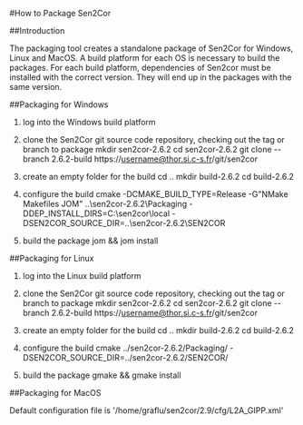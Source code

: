 #How to Package Sen2Cor

##Introduction

The packaging tool creates a standalone package of Sen2Cor for Windows, Linux and MacOS. A build platform for each OS is necessary to build the packages.
For each build platform, dependencies of Sen2cor must be installed with the correct version. They will end up in the packages with the same version.

##Packaging for Windows
1. log into the Windows build platform

2. clone the Sen2Cor git source code repository, checking out the tag or branch to package
mkdir sen2cor-2.6.2
cd sen2cor-2.6.2
git clone --branch 2.6.2-build https://username@thor.si.c-s.fr/git/sen2cor

3. create an empty folder for the build
cd ..
mkdir build-2.6.2
cd build-2.6.2

4. configure the build
cmake -DCMAKE_BUILD_TYPE=Release -G"NMake Makefiles JOM" ..\sen2cor-2.6.2\Packaging -DDEP_INSTALL_DIRS=C:\sen2cor\local -DSEN2COR_SOURCE_DIR=..\sen2cor-2.6.2\SEN2COR

5. build the package
jom && jom install

##Packaging for Linux

1. log into the Linux build platform

2. clone the Sen2Cor git source code repository, checking out the tag or branch to package
mkdir sen2cor-2.6.2
cd sen2cor-2.6.2
git clone --branch 2.6.2-build https://username@thor.si.c-s.fr/git/sen2cor

3. create an empty folder for the build
cd ..
mkdir build-2.6.2
cd build-2.6.2

4. configure the build
cmake ../sen2cor-2.6.2/Packaging/ -DSEN2COR_SOURCE_DIR=../sen2cor-2.6.2/SEN2COR/

5. build the package
gmake && gmake install

##Packaging for MacOS

Default configuration file is '/home/graflu/sen2cor/2.9/cfg/L2A_GIPP.xml'
